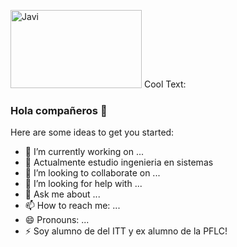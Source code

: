 <a href="https://cooltext.com"><img src="https://images.cooltext.com/5548662.png" width="210" height="125" alt="Javi" /></a>
<a href="http://cooltext.com" target="_top"><img src="https://cooltext.com/images/ct_pixel.gif" width="80" height="15" alt="Cool Text: Logo and Graphics Generator" border="0" /></a>
### Hola compañeros 👋



Here are some ideas to get you started:

- 🔭 I’m currently working on ...
- 🌱 Actualmente estudio ingenieria en sistemas
- 👯 I’m looking to collaborate on ...
- 🤔 I’m looking for help with ...
- 💬 Ask me about ...
- 📫 How to reach me: ...
- 😄 Pronouns: ...
- ⚡ Soy alumno de del ITT y ex alumno de la PFLC!

